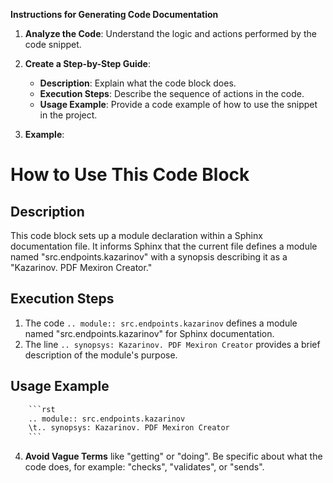 **Instructions for Generating Code Documentation**

1. **Analyze the Code**: Understand the logic and actions performed by the code snippet.

2. **Create a Step-by-Step Guide**:
    - **Description**: Explain what the code block does.
    - **Execution Steps**: Describe the sequence of actions in the code.
    - **Usage Example**: Provide a code example of how to use the snippet in the project.

3. **Example**:

How to Use This Code Block
=========================================================================================

Description
-------------------------
This code block sets up a module declaration within a Sphinx documentation file. It informs Sphinx that the current file defines a module named "src.endpoints.kazarinov" with a synopsis describing it as a "Kazarinov. PDF Mexiron Creator." 

Execution Steps
-------------------------
1. The code `.. module:: src.endpoints.kazarinov` defines a module named "src.endpoints.kazarinov" for Sphinx documentation.
2. The line `.. synopsys: Kazarinov. PDF Mexiron Creator` provides a brief description of the module's purpose.

Usage Example
-------------------------

```python
    ```rst
    .. module:: src.endpoints.kazarinov
    \t.. synopsys: Kazarinov. PDF Mexiron Creator 
    ```
```

4. **Avoid Vague Terms** like "getting" or "doing". Be specific about what the code does, for example: "checks", "validates", or "sends".